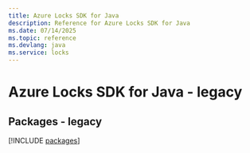 ```yaml
---
title: Azure Locks SDK for Java
description: Reference for Azure Locks SDK for Java
ms.date: 07/14/2025
ms.topic: reference
ms.devlang: java
ms.service: locks
---
```

# Azure Locks SDK for Java - legacy
## Packages - legacy
[!INCLUDE [packages](locks-index.md)]